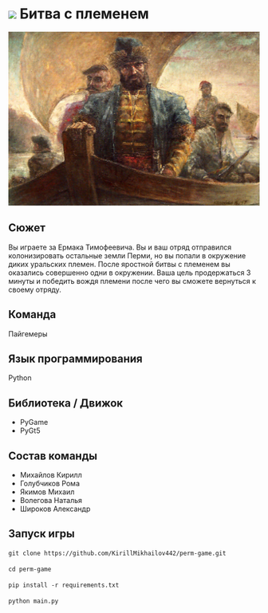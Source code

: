 # ![](./assets/textures/icon.ico) Битва с племенем
![](./assets/textures/preview.jpg)

## Сюжет
Вы играете за Ермака Тимофеевича. Вы и ваш отряд отправился колонизировать остальные земли Перми, но вы попали в окружение диких уральских племен. После яростной битвы с племенем вы оказались совершенно одни в окружении. Ваша цель продержаться 3 минуты и победить вождя племени после чего вы сможете вернуться к своему отряду.

## Команда
Пайгемеры

## Язык программирования
Python

## Библиотека / Движок
* PyGame
* PyGt5

## Состав команды
* Михайлов Кирилл
* Голубчиков Рома
* Якимов Михаил
* Волегова Наталья
* Широков Александр

## Запуск игры
```
git clone https://github.com/KirillMikhailov442/perm-game.git

cd perm-game

pip install -r requirements.txt

python main.py
```
